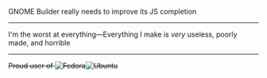 GNOME Builder really needs to improve its JS completion

___
I'm the worst at everything—Everything I make is *very* useless, poorly made, and horrible

___
~~Proud user of ![Fedora](https://img.shields.io/badge/-Fedora-blue?style=flat-square&logo=fedora)![Ubuntu](https://img.shields.io/badge/Ubuntu-orange?style=flat-square&logo=ubuntu&logoColor=white)~~
